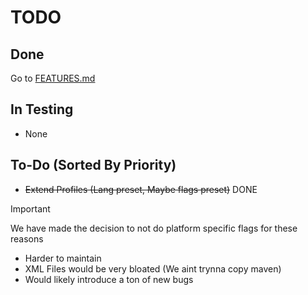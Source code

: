 # TODO
## Done
Go to [FEATURES.md](FEATURES.md)
## In Testing
- None
## To-Do (Sorted By Priority)
- ~~Extend Profiles (Lang preset, Maybe flags preset)~~ DONE
  
>[!IMPORTANT]
>We have made the decision to not do platform specific flags for these reasons  
>- Harder to maintain
>- XML Files would be very bloated (We aint trynna copy maven)
>- Would likely introduce a ton of new bugs
